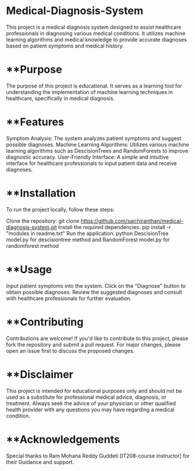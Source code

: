 # Medical-Diagnosis-System
This project is a medical diagnosis system designed to assist healthcare professionals in diagnosing various medical conditions. It utilizes machine learning algorithms and medical knowledge to provide accurate diagnoses based on patient symptoms and medical history.

# **Purpose #
The purpose of this project is educational. It serves as a learning tool for understanding the implementation of machine learning techniques in healthcare, specifically in medical diagnosis.

# **Features #
Symptom Analysis: The system analyzes patient symptoms and suggest possible diagnoses.
Machine Learning Algorithms: Utilizes various machine learning algorithms such as DescisionTrees and RandomForests to improve diagnostic accuracy.
User-Friendly Interface: A simple and intuitive interface for healthcare professionals to input patient data and receive diagnoses.
# **Installation #
To run the project locally, follow these steps:

Clone the repository: git clone https://github.com/saichiranthan/medical-diagnosis-system.git
Install the required dependencies: pip install -r "modules in readme.txt"
Run the application: python DescisionTree model.py for descisiontree method and RandomForest model.py for randomforest method
# **Usage #
Input patient symptoms into the system.
Click on the "Diagnose" button to obtain possible diagnoses.
Review the suggested diagnoses and consult with healthcare professionals for further evaluation.
# **Contributing #
Contributions are welcome! If you'd like to contribute to this project, please fork the repository and submit a pull request. For major changes, please open an issue first to discuss the proposed changes.

# **Disclaimer #
This project is intended for educational purposes only and should not be used as a substitute for professional medical advice, diagnosis, or treatment. Always seek the advice of your physician or other qualified health provider with any questions you may have regarding a medical condition.

# **Acknowledgements #
Special thanks to Ram Mohana Reddy Guddeti [IT208-course instructor] for their Guidance and support.
